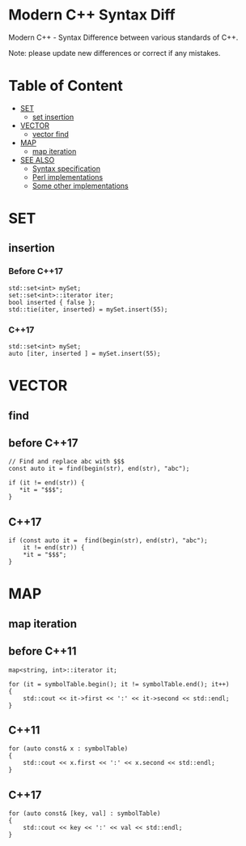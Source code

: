 # Modern C++ Syntax Diff

Modern C++ - Syntax Difference between various standards of C++. 

Note: please update new differences or correct if any mistakes.

<!-- md-cpp-begin -->
# Table of Content
* [SET](#set)
  * [set insertion](#set-insertion)
* [VECTOR](#vector)
  * [vector find](#vector-find)
* [MAP](#map)
  * [map iteration](#map-iterating)   
* [SEE ALSO](#see-also)
  * [Syntax specification](#syntax-specification)
  * [Perl implementations](#perl-implementations)
  * [Some other implementations](#some-other-implementations)
<!-- md-cpp-end -->

# SET

## insertion

### Before C++17
```
std::set<int> mySet;
set::set<int>::iterator iter;
bool inserted { false };
std::tie(iter, inserted) = mySet.insert(55);
```
### C++17
```
std::set<int> mySet;
auto [iter, inserted ] = mySet.insert(55);
```
# VECTOR

## find

## before C++17
```
// Find and replace abc with $$$
const auto it = find(begin(str), end(str), "abc");
 
if (it != end(str)) {
   *it = "$$$";
}
```
## C++17
```
if (const auto it =  find(begin(str), end(str), "abc");
    it != end(str)) {
    *it = "$$$";
}
```

# MAP

## map iteration

## before C++11
```
map<string, int>::iterator it;

for (it = symbolTable.begin(); it != symbolTable.end(); it++)
{
    std::cout << it->first << ':' << it->second << std::endl;
}
```
## C++11

```
for (auto const& x : symbolTable)
{
    std::cout << x.first << ':' << x.second << std::endl;
}
```
## C++17

```
for (auto const& [key, val] : symbolTable)
{
    std::cout << key << ':' << val << std::endl;
}
```

